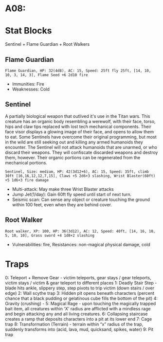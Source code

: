 # A08:
# Stat Blocks
Sentinel + Flame Guardian + Root Walkers

## Flame Guardian
`Flame Guardian, HP: 32(4d8), AC: 15, Speed: 25ft fly 25ft, [14, 10, 10, 3, 14, 3], Flame Seed +6 2d10 fire`
- Immunities: Fire
- Weaknesses: Cold

## Sentinel
A partially biological weapon that outlived it's use in the Titan wars. This creature has an organic body resembling a werewolf, with their face, torso, hips and claw tips replaced with lost tech mechanical components. Their face visor displays a glowing image of their face, and opens to allow them to eat. Some Sentinels have overcome their original programming, but most in the wild are still seeking out and killing any armed humanoids they encounter. The Sentinel will not attack humanoids that are unarmed, or who discard their weapons. They will confiscate discarded weapons and destroy them, however. Their organic portions can be regenerated from the mechanical portions.

`Sentinel, Size: medium, HP: 42(3d12+6), AC: 15, Speed: 35ft, climb 30ft [16,16,12,12,7,15], Claws +5 2d6+3 slashing, Wrist Blaster(60ft) +5 1d6+3 fire damage`
- Multi-attack: May make three Wrist Blaster attacks
- Jump Jet(1/day): Gain 60ft fly speed until start of next turn. 
- Seismic scan: Can sense any object or creature touching the ground within 100 feet, even when they are behind cover.

## Root Walker
`Root walker, XP: 100, HP: 36(3d12), AC: 12, Speed: 40ft, [14, 16, 10, 5, 10, 10], Grass sword +4 1d8+2 slashing`
- Vulnerabilities: fire, Resistances: non-magical physical damage, cold

# Traps
0: Teleport + Remove Gear - victim teleports, gear stays / gear teleports, victim stays / victim & gear teleport to different places
1: Deadly Stair Step - blade hits ankle, slippery step, step pivots to trip victim (down stairs / over edge)
2: Wall scythe trap
3: Hidden pit opens beneath characters (percent chance that a black pudding or gelatinous cube fills the bottom of the pit)
4: Gravity (crushing) -
5:  Magical Rage - upon touching the magically trapped bait item, all creatures within 'X' radius are afflicted with a mindless rage and begin attacking any and all living creatures.
6: Collapsing staircase creates a ramp that deposits characters into a pit at its lower end
7: Cage trap
8: Transformation (Terrain) - terrain within “x” radius of the trap, suddenly transforms into (acid, lava, mud, quicksand, spikes, water)
9: Pit trap
